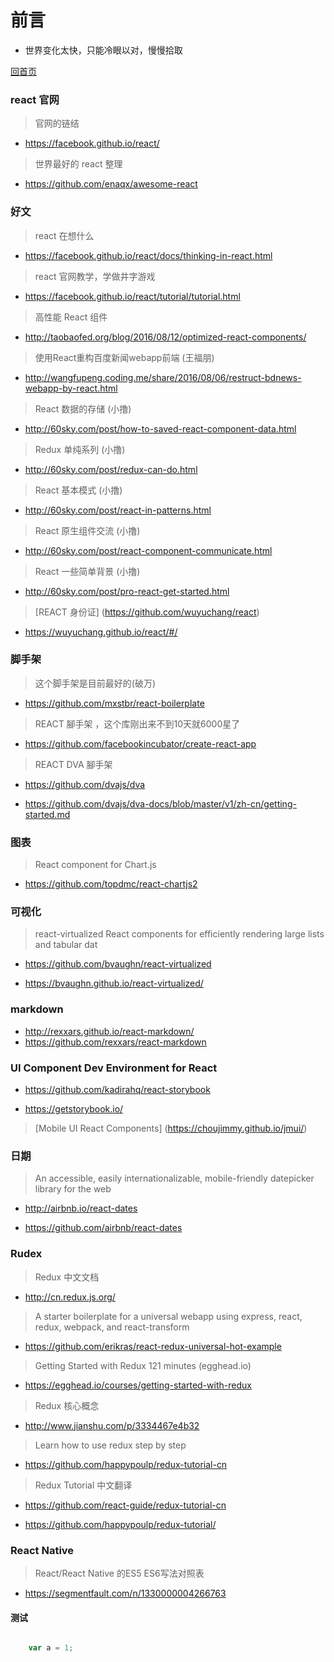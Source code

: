 

# 前言 #

- 世界变化太快，只能冷眼以对，慢慢拾取 

[回首页](https://github.com/bhnddowinf/bhnddowinf/blob/master/readme.md)

### react 官网

> 官网的链结

- https://facebook.github.io/react/

> 世界最好的 react 整理

- https://github.com/enaqx/awesome-react


### 好文

> react 在想什么

- https://facebook.github.io/react/docs/thinking-in-react.html

> react 官网教学，学做井字游戏

- https://facebook.github.io/react/tutorial/tutorial.html




> 高性能 React 组件

- http://taobaofed.org/blog/2016/08/12/optimized-react-components/

> 使用React重构百度新闻webapp前端 (王福朋)

- http://wangfupeng.coding.me/share/2016/08/06/restruct-bdnews-webapp-by-react.html


> React 数据的存储 (小撸)

- http://60sky.com/post/how-to-saved-react-component-data.html

> Redux 单纯系列 (小撸)

- http://60sky.com/post/redux-can-do.html

> React 基本模式 (小撸)

- http://60sky.com/post/react-in-patterns.html

> React 原生组件交流 (小撸)

- http://60sky.com/post/react-component-communicate.html

> React 一些简单背景 (小撸)

- http://60sky.com/post/pro-react-get-started.html

> [REACT 身份证] (https://github.com/wuyuchang/react)

- https://wuyuchang.github.io/react/#/



### 脚手架

> 这个脚手架是目前最好的(破万)

- https://github.com/mxstbr/react-boilerplate 

> REACT 腳手架 ，这个库刚出来不到10天就6000星了

- https://github.com/facebookincubator/create-react-app

> REACT DVA 腳手架

- https://github.com/dvajs/dva

- https://github.com/dvajs/dva-docs/blob/master/v1/zh-cn/getting-started.md




### 图表 

> React component for Chart.js

- https://github.com/topdmc/react-chartjs2

### 可视化 

> react-virtualized React components for efficiently rendering large lists and tabular dat

- https://github.com/bvaughn/react-virtualized

-  https://bvaughn.github.io/react-virtualized/

### markdown

- http://rexxars.github.io/react-markdown/
- https://github.com/rexxars/react-markdown


### UI Component Dev Environment for React

- https://github.com/kadirahq/react-storybook

- https://getstorybook.io/

> [Mobile UI React Components] (https://choujimmy.github.io/jmui/)



### 日期

> An accessible, easily internationalizable, mobile-friendly datepicker library for the web 

- http://airbnb.io/react-dates

- https://github.com/airbnb/react-dates

### Rudex ###

> Redux 中文文档

- http://cn.redux.js.org/

> A starter boilerplate for a universal webapp using express, react, redux, webpack, and react-transform

- https://github.com/erikras/react-redux-universal-hot-example

> Getting Started with Redux 121 minutes (egghead.io)

- https://egghead.io/courses/getting-started-with-redux

> Redux 核心概念

- http://www.jianshu.com/p/3334467e4b32


> Learn how to use redux step by step

- https://github.com/happypoulp/redux-tutorial-cn

> Redux Tutorial 中文翻译

- https://github.com/react-guide/redux-tutorial-cn

- https://github.com/happypoulp/redux-tutorial/



### React Native

> React/React Native 的ES5 ES6写法对照表

- https://segmentfault.com/n/1330000004266763




#### 测试

```JavaScript

    var a = 1;

```




